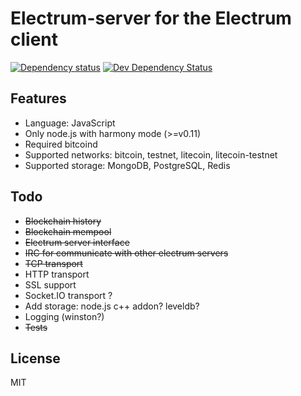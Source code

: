 Electrum-server for the Electrum client
=======================================

[![Dependency status](https://david-dm.org/fanatid/electrumjs-server/status.png)](https://david-dm.org/fanatid/electrumjs-server#info=dependencies&view=table) [![Dev Dependency Status](https://david-dm.org/fanatid/electrumjs-server/dev-status.png)](https://david-dm.org/fanatid/electrumjs-server#info=devDependencies&view=table)

Features
--------

  * Language: JavaScript
  * Only node.js with harmony mode (>=v0.11)
  * Required bitcoind
  * Supported networks: bitcoin, testnet, litecoin, litecoin-testnet
  * Supported storage: MongoDB, PostgreSQL, Redis

Todo
----

  * <s>Blockchain history</s>
  * <s>Blockchain mempool</s>
  * <s>Electrum server interface</s>
  * <s>IRC for communicate with other electrum servers</s>
  * <s>TCP transport</s>
  * HTTP transport
  * SSL support
  * Socket.IO transport ?
  * Add storage: node.js c++ addon? leveldb?
  * Logging (winston?)
  * <s>Tests</s>

License
-------

MIT
